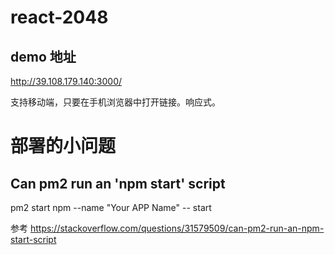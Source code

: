 # react-2048
## demo 地址
http://39.108.179.140:3000/

支持移动端，只要在手机浏览器中打开链接。响应式。

# 部署的小问题
## Can pm2 run an 'npm start' script
pm2 start npm --name "Your APP Name" -- start 

参考 
https://stackoverflow.com/questions/31579509/can-pm2-run-an-npm-start-script
